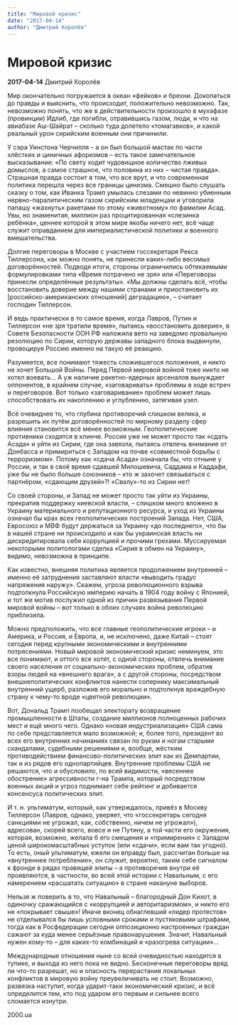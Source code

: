```yaml
---
title: "Мировой кризис"
date: "2017-04-14"
author: "Дмитрий Королёв"
---
```


# Мировой кризис

**2017-04-14** Дмитрий Королёв

Мир окончательно погружается в океан «фейков» и брехни. Докопаться до правды и выяснить, что происходит, положительно невозможно. Так, невозможно понять, что же в действительности произошло в мухафазе (провинции) Идлиб, где погибли, отравившись газом, люди, и что на авиабазе Аш-Шайрат – сколько туда долетело «томагавков», и какой реальный урон сирийским военным они причинили.



У сэра Уинстона Черчилля – а он был большой мастак по части хлёстких и циничных афоризмов – есть такое замечательное высказывание: «По свету ходит чудовищное количество лживых домыслов, а самое страшное, что половина из них – чистая правда». Страшная правда состоит в том, что все врут, и что современная политика перешла через все границы цинизма. Смешно было слушать сказку о том, как Иванка Трамп умылась слезами по невинно убиенным нервно-паралитическим газом сирийским младенцам и уговорила папашу «жахнуть» ракетами по этому «животному» по фамилии Асад. Увы, но знаменитая, миллион раз процитированная «слезинка ребёнка», ценнее которой в этом мире якобы ничего нет, всё чаще служит оправданием для империалистической политики и военного вмешательства.



Долгие переговоры в Москве с участием госсекретаря Рекса Тиллерсона, как можно понять, не принесли каких-либо весомых договорённостей. Подводя итоги, стороны ограничились обтекаемыми формулировками типа «Время потрачено не зря» или «Переговоры принесли определённые результаты». «Мы должны сделать всё, чтобы восстановить доверие между нашими странами и приостановить их [российско-американских отношений] деградацию», – считает господин Тиллерсон.



И ведь практически в то самое время, когда Лавров, Путин и Тиллерсон «не зря тратили время», пытаясь «восстановить доверие», в Совете Безопасности ООН РФ наложила вето на заведомо провальную резолюцию по Сирии, которую державы западного блока выдвинули, провоцируя Россию именно на такую её реакцию.



Разумеется, все понимают тяжесть сложившегося положения, и никто не хочет Большой Войны. Перед Первой мировой войной тоже никто не хотел воевать… А уж наличие ракетно-ядерных арсеналов вынуждает оппонентов, в крайнем случае, «заговаривать» проблемы в ходе встреч и переговоров. Вот только «заговаривание» проблем может лишь способствовать их накоплению и углублению, затягивая узел.



Всё очевиднее то, что глубина противоречий слишком велика, и разрешить их путём договорённостей по мирному разделу сфер влияния становится всё менее возможным. Геополитические противники сходятся в клинче. Россия уже не может просто так «сдать Асада» и уйти из Сирии, где она завязла, пытаясь отвлечь внимание от Донбасса и примириться с Западом на почве «совместной борьбы с терроризмом». Потому как «сдача Асада» означала бы, что отныне у России, и так в своё время сдавшей Милошевича, Саддама и Каддафи, уже бы не было больше союзников – кто ж захочет связываться с партнёром, «сдающим друзей»?! «Свалу»-то из Сирии нет!



Со своей стороны, и Запад не может просто так уйти из Украины, прекратив поддержку киевской власти, – слишком много вложено в Украину материального и репутационного ресурса, и уход из Украины означал бы крах всех геополитических построений Запада. Нет, США, Евросоюз и МВФ будут держаться за Украину «до последнего», что бы в нашей стране ни происходило и как бы украинская власть ни дискредитировала себя коррупцией и прочими грехами. Муссируемая некоторыми политологами сделка «Сирия в обмен на Украину», видимо, невозможна в принципе.



Как известно, внешняя политика является продолжением внутренней – именно её затруднения заставляют власти «выводить градус напряжения наружу». Скажем, угроза революционного взрыва подтолкнула Российскую империю начать в 1904 году войну с Японией, и тот же мотив послужил одной из причин развязывания Первой мировой войны – вот только в обоих случаях война революцию приблизила.



Можно предположить, что все главные геополитические игроки – и Америка, и Россия, и Европа, и, не исключено, даже Китай – стоят сегодня перед крупными экономическими и внутренними потрясениями. Новый мировой экономический кризис неминуем, это все понимают, и оттого все хотят, с одной стороны, отвлечь внимание своего населения от социально-экономических проблем, обратив взоры людей на «внешнего врага», а с другой стороны, посредством внешнеполитических конфликтов нанести сопернику максимальный внутренний ущерб, разложив его морально и подтолкнув враждебную страну к чему-то вроде «цветной революции».



Вот, Дональд Трамп пообещал электорату возвращение промышленности в Штаты, создание миллионов полноценных рабочих мест и ещё много чего. Однако «новая индустриализация» США сама по себе представляется мало возможной; и, более того, президент во всех его внутренних начинаниях связан по рукам и ногам старыми скандалами, судебными решениями и, вообще, жёстким противодействием финансово-политических элит как из Демпартии, так и из рядов его однопартийцев. Внутренние проблемы США не решаются, что и обусловило, по всей видимости, «весеннее обострение» агрессивности г-на Трампа, который посредством военных акций и угроз поднимает себе рейтинг и добивается консенсуса политических элит.



И т. н. ультиматум, который, как утверждалось, привёз в Москву Тиллерсон (Лавров, однако, уверяет, что «госсекретарь сегодня санкциями не угрожал, как, собственно, ничем не угрожал»), адресован, скорей всего, вовсе и не Путину, а той части его окружения, которая, возможно, желала б его смещения и «примирения» с Западом ценой широкомасштабных уступок (или «сдачи», если вам так угодно). То есть, оный ультиматум, ежели он вправду был, рассчитан больше на «внутреннее потребление», он служит, вероятно, таким себе сигналом к фронде в рядах правящей элиты – а противоречия внутри её проявляются, в частности, во всей этой истории с Навальным, с его намерением «расшатать ситуацию» в стране накануне выборов.



Нельзя ж поверить в то, что Навальный – благородный Дон Кихот, в одиночку сражающийся с «коррупцией и авторитаризмом», и никто его не «покрывает свыше»! Иначе вконец обнаглевший «лидер протестов» не отделывался бы лишь условными сроками и пустяковыми штрафами, тогда как в Росфедерации сегодня оппозиционно настроенных граждан сажают за куда менее серьёзные правонарушения. Значит, Навальный нужен кому-то – для каких-то комбинаций и «разогрева ситуации»…



Международные отношения ныне со всей очевидностью находятся в тупике, и выхода из него пока не видно. Бесконечные переговоры вряд ли что-то разрешат, но и опасность перерастания локальных конфликтов в мировую войну преувеличивать не стоит. Возможно, развязка наступит, когда ударит-таки экономический кризис, и всё определится тем, кто под ударом его первым и сильнее всего сломается изнутри.

2000.ua